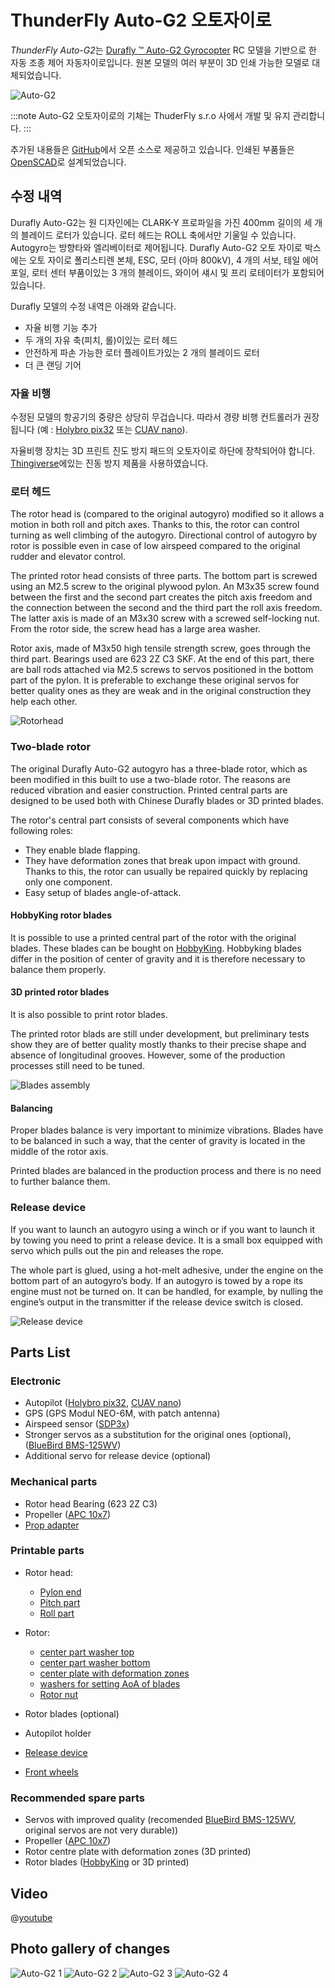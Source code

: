 # ThunderFly Auto-G2 오토자이로

*ThunderFly Auto-G2*는 [Durafly ™ Auto-G2 Gyrocopter](https://hobbyking.com/en_us/duraflytm-auto-g2-gyrocopter-w-auto-start-system-821mm-pnf.html) RC 모델을 기반으로 한 자동 조종 제어 자동자이로입니다.  원본 모델의 여러 부분이 3D 인쇄 가능한 모델로 대체되었습니다.

![Auto-G2](../../assets/airframes/autogyro/auto-g2/autog2_title.jpg)

:::note
Auto-G2 오토자이로의 기체는 ThuderFly s.r.o 사에서 개발 및 유지 관리합니다.
:::

추가된 내용들은 [GitHub](https://github.com/ThunderFly-aerospace/TF-G2/)에서 오픈 소스로 제공하고 있습니다. 인쇄된 부품들은 [OpenSCAD](https://www.openscad.org/)로 설계되었습니다.


## 수정 내역

Durafly Auto-G2는 원 디자인에는 CLARK-Y 프로파일을 가진 400mm 길이의 세 개의 블레이드 로터가 있습니다. 로터 헤드는 ROLL 축에서만 기울일 수 있습니다. Autogyro는 방향타와 엘리베이터로 제어됩니다. Durafly Auto-G2 오토 자이로 박스에는 오토 자이로 폴리스티렌 본체, ESC, 모터 (아마 800kV), 4 개의 서보, 테일 에어 포일, 로터 센터 부품이있는 3 개의 블레이드, 와이어 섀시 및 프리 로테이터가 포함되어 있습니다.

Durafly 모델의 수정 내역은 아래와 같습니다.
* 자율 비행 기능 추가
* 두 개의 자유 축(피치, 롤)이있는 로터 헤드
* 안전하게 파손 가능한 로터 플레이트가있는 2 개의 블레이드 로터
* 더 큰 랜딩 기어

### 자율 비행

수정된 모델의 항공기의 중량은 상당히 무겁습니다. 따라서 경량 비행 컨트롤러가 권장됩니다 (예 : [Holybro pix32](../flight_controller/holybro_pix32.md) 또는 [CUAV nano](../flight_controller/cuav_v5_nano.md)).

자율비행 장치는 3D 프린트 진도 방지 패드의 오토자이로 하단에 장착되어야 합니다. [Thingiverse](https://www.thingiverse.com/thing:160655)에있는 진동 방지 제품을 사용하였습니다.


### 로터 헤드

The rotor head is (compared to the original autogyro) modified so it allows a motion in both roll and pitch axes. Thanks to this, the rotor can control turning as well climbing of the autogyro. Directional control of autogyro by rotor is possible even in case of low airspeed compared to the original rudder and elevator control.

The printed rotor head consists of three parts. The bottom part is screwed using an M2.5 screw to the original plywood pylon. An M3x35 screw found between the first and the second part creates the pitch axis freedom and the connection between the second and the third part the roll axis freedom. The latter axis is made of an M3x30 screw with a screwed self-locking nut. From the rotor side, the screw head has a large area washer.

Rotor axis, made of M3x50 high tensile strength screw, goes through the third part. Bearings used are 623 2Z C3 SKF. At the end of this part, there are ball rods attached via M2.5 screws to servos positioned in the bottom part of the pylon. It is preferable to exchange these original servos for better quality ones as they are weak and in the original construction they help each other.

![Rotorhead](../../assets/airframes/autogyro/auto-g2/modif_rh.png)

### Two-blade rotor

The original Durafly Auto-G2 autogyro has a three-blade rotor, which as been modified in this built to use a two-blade rotor. The reasons are reduced vibration and easier construction. Printed central parts are designed to be used both with Chinese Durafly blades or 3D printed blades.

The rotor's central part consists of several components which have following roles:
* They enable blade flapping.
* They have deformation zones that break upon impact with ground. Thanks to this, the rotor can usually be repaired quickly by replacing only one component.
* Easy setup of blades angle-of-attack.

#### HobbyKing rotor blades

It is possible to use a printed central part of the rotor with the original blades. These blades can be bought on [HobbyKing](https://hobbyking.com/en_us/duraflytm-auto-g-gyrocopter-821mm-replacement-main-blade-1pcs-bag.html). Hobbyking blades differ in the position of center of gravity and it is therefore necessary to balance them properly.

#### 3D printed rotor blades

It is also possible to print rotor blades.

The printed rotor blads are still under development, but preliminary tests show they are of better quality mostly thanks to their precise shape and absence of longitudinal grooves. However, some of the production processes still need to be tuned.

![Blades assembly](../../assets/airframes/autogyro/auto-g2/modif_blade.png)

#### Balancing

Proper blades balance is very important to minimize vibrations. Blades have to be balanced in such a way, that the center of gravity is located in the middle of the rotor axis.

Printed blades are balanced in the production process and there is no need to further balance them.

### Release device

If you want to launch an autogyro using a winch or if you want to launch it by towing you need to print a release device. It is a small box equipped with servo which pulls out the pin and releases the rope.

The whole part is glued, using a hot-melt adhesive, under the engine on the bottom part of an autogyro’s body. If an autogyro is towed by a rope its engine must not be turned on. It can be handled, for example, by nulling the engine’s output in the transmitter if the release device switch is closed.

![Release device](../../assets/airframes/autogyro/auto-g2/modif_release.png)

## Parts List

### Electronic

* Autopilot ([Holybro pix32](../flight_controller/holybro_pix32.md), [CUAV nano](../flight_controller/cuav_v5_nano.md))
* GPS (GPS Modul NEO-6M, with patch antenna)
* Airspeed sensor ([SDP3x](https://www.sensirion.com/en/flow-sensors/differential-pressure-sensors/worlds-smallest-differential-pressure-sensor/))
* Stronger servos as a substitution for the original ones (optional), ([BlueBird BMS-125WV](https://www.blue-bird-model.com/products_detail/411.htm))
* Additional servo for release device (optional)

### Mechanical parts

* Rotor head Bearing (623 2Z C3)
* Propeller ([APC 10x7](https://www.apcprop.com/product/10x7e/))
* [Prop adapter](https://mpjet.com/shop/gb/prop-adapters/184-collet-prop-adapter-19-mm-4-mm-shaft-m629-standard.html)


### Printable parts

* Rotor head:
  * [Pylon end](https://github.com/ThunderFly-aerospace/Auto-G2/blob/master/CAD/stl/111_1001.stl)
  * [Pitch part](https://github.com/ThunderFly-aerospace/Auto-G2/blob/master/CAD/stl/111_1002.stl)
  * [Roll part](https://github.com/ThunderFly-aerospace/Auto-G2/blob/master/CAD/stl/111_1003.stl)

* Rotor:
  * [center part washer top](https://github.com/ThunderFly-aerospace/Auto-G2/blob/master/CAD/stl/111_1008.stl)
  * [center part washer bottom](https://github.com/ThunderFly-aerospace/Auto-G2/blob/master/CAD/stl/111_1004.stl)
  * [center plate with deformation zones](https://github.com/ThunderFly-aerospace/Auto-G2/blob/master/CAD/stl/888_1001.stl)
  * [washers for setting AoA of blades](https://github.com/ThunderFly-aerospace/Auto-G2/blob/master/CAD/stl/111_1005.stl)
  * [Rotor nut](https://github.com/ThunderFly-aerospace/Auto-G2/blob/master/CAD/stl/888_1002.stl)

* Rotor blades (optional)
* Autopilot holder
* [Release device](https://github.com/ThunderFly-aerospace/Auto-G2/blob/master/CAD/stl/888_1010.stl)
* [Front wheels](https://github.com/ThunderFly-aerospace/Auto-G2/blob/master/CAD/stl/888_1011.stl)

### Recommended spare parts

* Servos with improved quality (recomended [BlueBird BMS-125WV](https://www.blue-bird-model.com/products_detail/411.htm), original servos are not very durable))
* Propeller ([APC 10x7](https://www.apcprop.com/product/10x7e/))
* Rotor centre plate with deformation zones (3D printed)
* Rotor blades ([HobbyKing](https://hobbyking.com/en_us/duraflytm-auto-g-gyrocopter-821mm-replacement-main-blade-1pcs-bag.html) or 3D printed)

## Video

@[youtube](https://youtu.be/YhXXSWz5wWs)

## Photo gallery of changes

![Auto-G2 1](../../assets/airframes/autogyro/auto-g2/autog2_1.jpg) ![Auto-G2 2](../../assets/airframes/autogyro/auto-g2/autog2_2.jpg) ![Auto-G2 3](../../assets/airframes/autogyro/auto-g2/autog2_3.jpg) ![Auto-G2 4](../../assets/airframes/autogyro/auto-g2/autog2_4.jpg)
